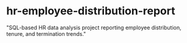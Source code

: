# hr-employee-distribution-report
"SQL-based HR data analysis project reporting employee distribution, tenure, and termination trends."
